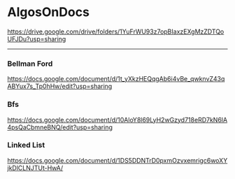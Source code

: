 # AlgosOnDocs
https://drive.google.com/drive/folders/1YuFrWU93z7opBIaxzEXgMzZDTQoUFJDu?usp=sharing

----
### Bellman Ford
https://docs.google.com/document/d/1t_yXkzHEQqgAb6i4vBe_qwknvZ43qABYux7s_Tp0hHw/edit?usp=sharing


### Bfs
https://docs.google.com/document/d/10AloY8l69LyH2wGzyd718eRD7kN6lA4psQaCbmneBNQ/edit?usp=sharing

### Linked List
https://docs.google.com/document/d/1DS5DDNTrD0pxmOzvxemrigc6woXYjkDlCLNJTUt-HwA/
